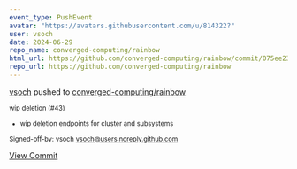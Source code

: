 ```yaml
---
event_type: PushEvent
avatar: "https://avatars.githubusercontent.com/u/814322?"
user: vsoch
date: 2024-06-29
repo_name: converged-computing/rainbow
html_url: https://github.com/converged-computing/rainbow/commit/075ee23188841acf106677f6fd4074b1330980c7
repo_url: https://github.com/converged-computing/rainbow
---
```


<a href='https://github.com/vsoch' target='_blank'>vsoch</a> pushed to <a href='https://github.com/converged-computing/rainbow' target='_blank'>converged-computing/rainbow</a>

<small>wip deletion (#43)

* wip deletion endpoints for cluster and subsystems

Signed-off-by: vsoch <vsoch@users.noreply.github.com></small>

<a href='https://github.com/converged-computing/rainbow/commit/075ee23188841acf106677f6fd4074b1330980c7' target='_blank'>View Commit</a>
